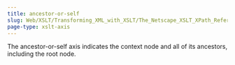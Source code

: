 ```yaml
---
title: ancestor-or-self
slug: Web/XSLT/Transforming_XML_with_XSLT/The_Netscape_XSLT_XPath_Reference/Axes/ancestor-or-self
page-type: xslt-axis
---
```




The ancestor-or-self axis indicates the context node and all of its ancestors, including the root node.
